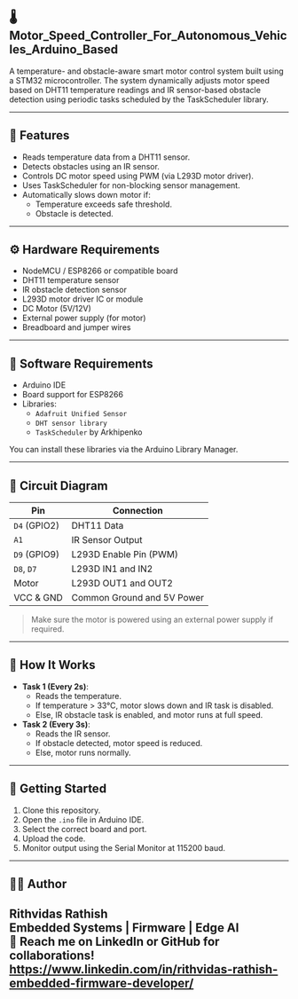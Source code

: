 ## 🌡️ Motor_Speed_Controller_For_Autonomous_Vehicles_Arduino_Based

A temperature- and obstacle-aware smart motor control system built using a STM32 microcontroller. The system dynamically adjusts motor speed based on DHT11 temperature readings and IR sensor-based obstacle detection using periodic tasks scheduled by the TaskScheduler library.

---

## 📌 Features

- Reads temperature data from a DHT11 sensor.
- Detects obstacles using an IR sensor.
- Controls DC motor speed using PWM (via L293D motor driver).
- Uses TaskScheduler for non-blocking sensor management.
- Automatically slows down motor if:
  - Temperature exceeds safe threshold.
  - Obstacle is detected.

---

## ⚙️ Hardware Requirements

- NodeMCU / ESP8266 or compatible board
- DHT11 temperature sensor
- IR obstacle detection sensor
- L293D motor driver IC or module
- DC Motor (5V/12V)
- External power supply (for motor)
- Breadboard and jumper wires

---

## 🧠 Software Requirements

- Arduino IDE
- Board support for ESP8266
- Libraries:
  - `Adafruit Unified Sensor`
  - `DHT sensor library`
  - `TaskScheduler` by Arkhipenko

You can install these libraries via the Arduino Library Manager.

---

## 📐 Circuit Diagram

| Pin                | Connection                  |
|--------------------|-----------------------------|
| `D4` (GPIO2)       | DHT11 Data                  |
| `A1`               | IR Sensor Output            |
| `D9` (GPIO9)       | L293D Enable Pin (PWM)      |
| `D8`, `D7`         | L293D IN1 and IN2           |
| Motor              | L293D OUT1 and OUT2         |
| VCC & GND          | Common Ground and 5V Power  |

> Make sure the motor is powered using an external power supply if required.

---

## 🧪 How It Works

- **Task 1 (Every 2s)**: 
  - Reads the temperature.
  - If temperature > 33°C, motor slows down and IR task is disabled.
  - Else, IR obstacle task is enabled, and motor runs at full speed.
- **Task 2 (Every 3s)**: 
  - Reads the IR sensor.
  - If obstacle detected, motor speed is reduced.
  - Else, motor runs normally.

---

## 🚀 Getting Started

1. Clone this repository.
2. Open the `.ino` file in Arduino IDE.
3. Select the correct board and port.
4. Upload the code.
5. Monitor output using the Serial Monitor at 115200 baud.

---

## 🙋‍♂️ Author

**Rithvidas Rathish**  
Embedded Systems | Firmware | Edge AI  
📧 Reach me on LinkedIn or GitHub for collaborations!
https://www.linkedin.com/in/rithvidas-rathish-embedded-firmware-developer/
---


